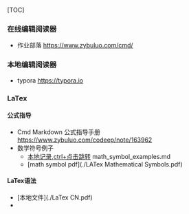 [TOC]



### 在线编辑阅读器

- 作业部落 https://www.zybuluo.com/cmd/



### 本地编辑阅读器

- typora https://typora.io



### LaTex

#### 公式指导

- Cmd Markdown 公式指导手册 https://www.zybuluo.com/codeep/note/163962
- 数学符号例子
  - [本地记录,ctrl+点击跳转](.\math_symbol_examples.md) math_symbol_examples.md
  - [math symbol pdf](./LATex Mathematical Symbols.pdf)



#### LaTex语法

- [本地文件](./LaTex CN.pdf)
-
